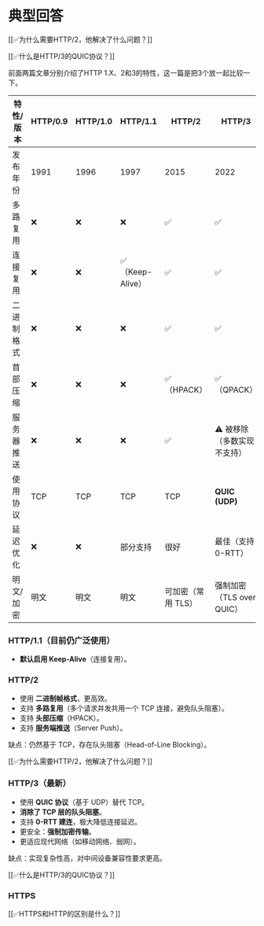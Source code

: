 # 典型回答


[[✅为什么需要HTTP/2，他解决了什么问题？]]



[[✅什么是HTTP/3的QUIC协议？]]



前面两篇文章分别介绍了HTTP 1.X、2和3的特性，这一篇是把3个放一起比较一下。



| 特性/版本 | HTTP/0.9 | HTTP/1.0 | HTTP/1.1 | HTTP/2 | HTTP/3 |
| --- | --- | --- | --- | --- | --- |
| 发布年份 | 1991 | 1996 | 1997 | 2015 | 2022 |
| 多路复用 | ❌ | ❌ | ❌ | ✅ | ✅ |
| 连接复用 | ❌ | ❌ | ✅（Keep-Alive） | ✅ | ✅ |
| 二进制格式 | ❌ | ❌ | ❌ | ✅ | ✅ |
| 首部压缩 | ❌ | ❌ | ❌ | ✅（HPACK） | ✅（QPACK） |
| 服务器推送 | ❌ | ❌ | ❌ | ✅ | ⚠️ 被移除（多数实现不支持） |
| 使用协议 | TCP | TCP | TCP | TCP | **QUIC (UDP)** |
| 延迟优化 | ❌ | ❌ | 部分支持 | 很好 | 最佳（支持 0-RTT） |
| 明文/加密 | 明文 | 明文 | 明文 | 可加密（常用 TLS） | 强制加密（TLS over QUIC） |




###  HTTP/1.1（目前仍广泛使用）
+ **默认启用 Keep-Alive**（连接复用）。



###  HTTP/2
+ 使用 **二进制帧格式**，更高效。
+ 支持 **多路复用**（多个请求并发共用一个 TCP 连接，避免队头阻塞）。
+ 支持 **头部压缩**（HPACK）。
+ 支持 **服务端推送**（Server Push）。

缺点：仍然基于 TCP，存在队头阻塞（Head-of-Line Blocking）。



[[✅为什么需要HTTP/2，他解决了什么问题？]]



###  HTTP/3（最新）
+ 使用 **QUIC 协议**（基于 UDP）替代 TCP。
+ **消除了 TCP 层的队头阻塞**。
+ 支持 **0-RTT 建连**，极大降低连接延迟。
+ 更安全：**强制加密传输**。
+ 更适应现代网络（如移动网络、弱网）。

缺点：实现复杂性高，对中间设备兼容性要求更高。



[[✅什么是HTTP/3的QUIC协议？]]



### HTTPS


[[✅HTTPS和HTTP的区别是什么？]]

